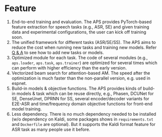 # Feature

1. End-to-end training and evaluation. The APS provides PyTorch-based feature extraction for speech tasks (e.g., ASR, SE) and given training data and experimental configurations, the user can kick off training soon.
2. The unified framework for different tasks (ASR/SE/SS). The APS aims to reduce the cost when running new tasks and training new models. Refer [Q & A](qa.md) to see how to add new tasks or models.
3. Optimized module for each task. The code of several modules (e.g., `aps.loader`, `aps.task`, `aps.trainer`) are optimized for several times which can perform with higher efficiency than the early version.
4. Vectorized beam search for attention-based AM. The speed after the optimization is much faster than the non-parallel version, e.g. used in espnet.
4. Build-in models & objective functions. The APS provides kinds of build-in models & task which can be reuse directly, e.g., Phasen, DCUNet for SE, DenseUnet, DPRNN for SS, several encoder/decoder variants for E2E-ASR and time/frequency domain objective functions for front-end model training.
5. Less dependency. There is no much dependency needed to be installed (w/o dependency on Kaldi, some packages shows in `requirements.txt` and `Dockerfile` are optional). But it supports the Kaldi format feature for ASR task as many people use it before.
